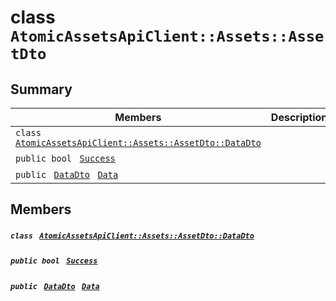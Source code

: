 # class `AtomicAssetsApiClient::Assets::AssetDto` 

## Summary

 Members                                | Descriptions                                
----------------------------------------|---------------------------------------------
`class ` [`AtomicAssetsApiClient::Assets::AssetDto::DataDto`](.github/workflows/documentation/md/AtomicAssetsApiClient--Assets--AssetDto--DataDto.md#class_atomic_assets_api_client_1_1_assets_1_1_asset_dto_1_1_data_dto)        | 
`public bool ` [`Success`](#class_atomic_assets_api_client_1_1_assets_1_1_asset_dto_1a506fb037fbb6bfe8f254c021a2c3cfac) | 
`public ` [`DataDto`](.github/workflows/documentation/md/AtomicAssetsApiClient--Assets--AssetDto--DataDto.md#class_atomic_assets_api_client_1_1_assets_1_1_asset_dto_1_1_data_dto)` ` [`Data`](#class_atomic_assets_api_client_1_1_assets_1_1_asset_dto_1a65c0779654774581967081cf3136bd84) | 

## Members

##### `class ` [`AtomicAssetsApiClient::Assets::AssetDto::DataDto`](.github/workflows/documentation/md/AtomicAssetsApiClient--Assets--AssetDto--DataDto.md#class_atomic_assets_api_client_1_1_assets_1_1_asset_dto_1_1_data_dto) 

##### `public bool ` [`Success`](#class_atomic_assets_api_client_1_1_assets_1_1_asset_dto_1a506fb037fbb6bfe8f254c021a2c3cfac) 

##### `public ` [`DataDto`](.github/workflows/documentation/md/AtomicAssetsApiClient--Assets--AssetDto--DataDto.md#class_atomic_assets_api_client_1_1_assets_1_1_asset_dto_1_1_data_dto)` ` [`Data`](#class_atomic_assets_api_client_1_1_assets_1_1_asset_dto_1a65c0779654774581967081cf3136bd84) 

